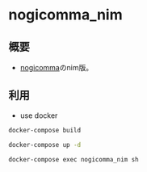 # nogicomma_nim

## 概要
- [nogicomma](https://github.com/Kamekure-Maisuke/nogicomma)のnim版。

## 利用
- use docker

```bash
docker-compose build

docker-compose up -d

docker-compose exec nogicomma_nim sh
```
